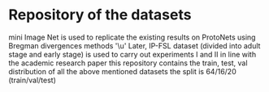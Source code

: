 # Repository of the datasets

mini Image Net is used to replicate the existing results on ProtoNets using Bregman divergences methods '\u'
Later, IP-FSL dataset (divided into adult stage and early stage) is used to carry out experiments I and II in line with the academic research paper
this repository contains the train, test, val distribution of all the above mentioned datasets
the split is 64/16/20 (train/val/test)
